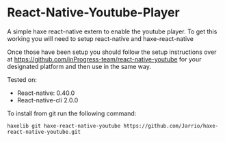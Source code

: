 React-Native-Youtube-Player
==============

A simple haxe react-native extern to enable the youtube player.
To get this working you will need to setup react-native and haxe-react-native

Once those have been setup you should follow the setup instructions over at 
https://github.com/inProgress-team/react-native-youtube for your designated platform
and then use in the same way.

Tested on:
- React-native: 0.40.0
- React-native-cli 2.0.0

To install from git run the following command:

`haxelib git haxe-react-native-youtube https://github.com/Jarrio/haxe-react-native-youtube.git`
